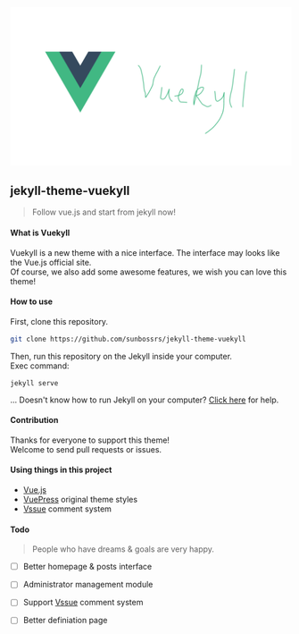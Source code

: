 ![Header](/img/readme_img.png)
## jekyll-theme-vuekyll
> Follow vue.js and start from jekyll now! 

#### What is Vuekyll
Vuekyll is a new theme with a nice interface. The interface may looks like the Vue.js official site.  
Of course, we also add some awesome features, we wish you can love this theme!

#### How to use
First, clone this repository.
```bash
git clone https://github.com/sunbossrs/jekyll-theme-vuekyll
```
Then, run this repository on the Jekyll inside your computer.  
Exec command:
```
jekyll serve
```
... Doesn't know how to run Jekyll on your computer? [Click here](https://jekyllrb.com/) for help.

#### Contribution
Thanks for everyone to support this theme!  
Welcome to send pull requests or issues.

#### Using things in this project
- [Vue.js](https://vuejs.org/)
- [VuePress](https://vuepress.js.org/) original theme styles
- [Vssue](https://vssue.js.org/) comment system

#### Todo
> People who have dreams & goals are very happy.
- [ ] Better homepage & posts interface
- [ ] Administrator management module
- [ ] Support [Vssue](https://vssue.js.org) comment system
- [ ] Better definiation page

